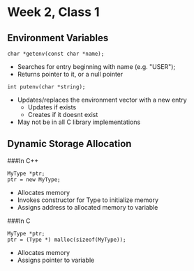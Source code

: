 Week 2, Class 1
===

Environment Variables
---

```
char *getenv(const char *name);
```

- Searches for entry beginning with name (e.g. "USER");
- Returns pointer to it, or a null pointer

```
int putenv(char *string);
```

- Updates/replaces the environment vector with a new entry
    - Updates if exists
    - Creates if it doesnt exist
- May not be in all C library implementations

Dynamic Storage Allocation
---

###In C++

```
MyType *ptr;
ptr = new MyType;
```

- Allocates memory
- Invokes constructor for Type to initialize memory
- Assigns address to allocated memory to variable

###In C

```
MyType *ptr;
ptr = (Type *) malloc(sizeof(MyType));
```

- Allocates memory
- Assigns pointer to variable



